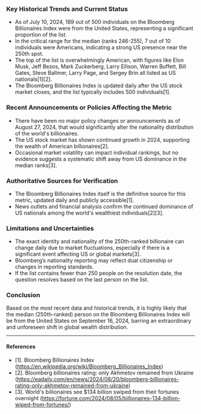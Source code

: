 ### Key Historical Trends and Current Status

- As of July 10, 2024, 189 out of 500 individuals on the Bloomberg Billionaires Index were from the United States, representing a significant proportion of the list.
- In the critical range for the median (ranks 246-255), 7 out of 10 individuals were Americans, indicating a strong US presence near the 250th spot.
- The top of the list is overwhelmingly American, with figures like Elon Musk, Jeff Bezos, Mark Zuckerberg, Larry Ellison, Warren Buffett, Bill Gates, Steve Ballmer, Larry Page, and Sergey Brin all listed as US nationals[1][2].
- The Bloomberg Billionaires Index is updated daily after the US stock market closes, and the list typically includes 500 individuals[1].

### Recent Announcements or Policies Affecting the Metric

- There have been no major policy changes or announcements as of August 27, 2024, that would significantly alter the nationality distribution of the world's billionaires.
- The US stock market has shown continued growth in 2024, supporting the wealth of American billionaires[2].
- Occasional market volatility can impact individual rankings, but no evidence suggests a systematic shift away from US dominance in the median ranks[3].

### Authoritative Sources for Verification

- The Bloomberg Billionaires Index itself is the definitive source for this metric, updated daily and publicly accessible[1].
- News outlets and financial analysis confirm the continued dominance of US nationals among the world's wealthiest individuals[2][3].

### Limitations and Uncertainties

- The exact identity and nationality of the 250th-ranked billionaire can change daily due to market fluctuations, especially if there is a significant event affecting US or global markets[3].
- Bloomberg’s nationality reporting may reflect dual citizenship or changes in reporting standards.
- If the list contains fewer than 250 people on the resolution date, the question resolves based on the last person on the list.

### Conclusion

Based on the most recent data and historical trends, it is highly likely that the median (250th-ranked) person on the Bloomberg Billionaires Index will be from the United States on September 16, 2024, barring an extraordinary and unforeseen shift in global wealth distribution.

---

#### References

- [1]. Bloomberg Billionaires Index (https://en.wikipedia.org/wiki/Bloomberg_Billionaires_Index)
- [2]. Bloomberg billionaires rating: only Akhmetov remained from Ukraine (https://eadaily.com/en/news/2024/08/20/bloomberg-billionaires-rating-only-akhmetov-remained-from-ukraine)
- [3]. World's billionaires see $134 billion swiped from their fortunes overnight (https://fortune.com/2024/08/05/billionaires-134-billion-wiped-from-fortunes/)